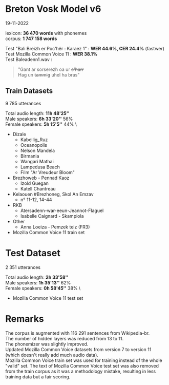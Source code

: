 # Breton Vosk Model v6

19-11-2022

lexicon: **36 470 words** with phonemes \
corpus: **1 747 158 words**

Test "Bali Breizh er Poc'hêr : Karaez 1" : **WER 44.6%, CER 24.4%** (fastwer) \
Test Mozilla Common Voice 11 : **WER 38.1%** \
Test Baleadenn1.wav :
> "Gant ar sorserezh oa ur <del>c'harr</del> \
> Hag un <del>tammig</del> uhel ha bras"


## Train Datasets

9 785 utterances

Total audio length: **11h 48'25''** \
Male speakers: **6h 33'20''**	56% \
Female speakers: **5h 15'5''**	44% \

  * Dizale
    * Kabellig_Ruz
    * Oceanopolis
    * Nelson Mandela
    * Birmania
    * Wangari Mathai
    * Lampedusa Beach
    * Film "Ar Vreudeur Bloom"
  * Brezhoweb - Pennad Kaoz
    * Izold Guegan
    * Katell Chantreau
  * Kelaouen #Brezhoneg, Skol An Emzav
    * n° 11-12, 14-44
  * RKB
    * Atersadenn-war-eeun-Jeannot-Flaguel
    * Isabelle Caignard - Skampiola
  * Other
    * Anna Loeiza - Pemzek teiz (FR3)
  * Mozilla Common Voice 11 train set


# Test Dataset

2 351 utterances

Total audio length: **2h 33'58''** \
Male speakers: **1h 35'13''**	62% \
Female speakers: **0h 58'45''**	38% \

  * Mozilla Common Voice 11 test set


# Remarks
The corpus is augmented with 116 291 sentences from Wikipedia-br. \
The number of hidden layers was reduced from 13 to 11. \
The phonemizer was slightly improved. \
Updated Mozilla Common Voice datasets from version 7 to version 11 (which doesn't really add much audio data). \
Mozilla Common Voice train set was used for training instead of the whole "valid" set. The text of Mozilla Common Voice test set was also removed from the train corpus as it was a methodology mistake, resulting in less training data but a fair scoring.
